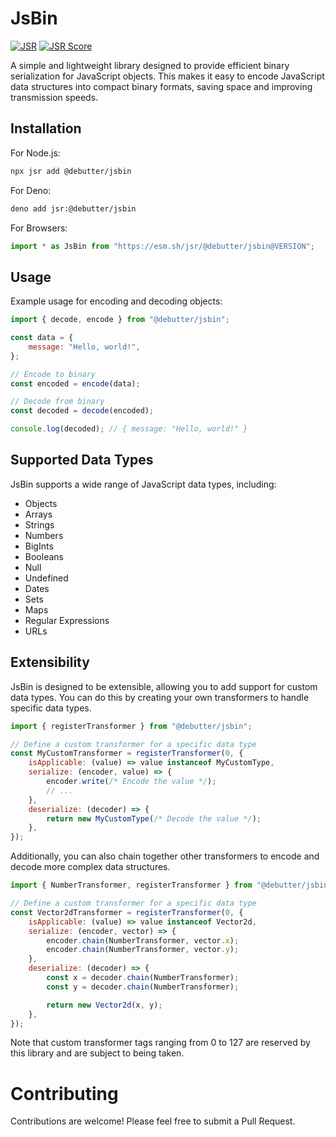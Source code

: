 # JsBin

[![JSR](https://jsr.io/badges/@debutter/jsbin)](https://jsr.io/@debutter/jsbin)
[![JSR Score](https://jsr.io/badges/@debutter/jsbin/score)](https://jsr.io/@debutter/jsbin)

A simple and lightweight library designed to provide efficient binary
serialization for JavaScript objects. This makes it easy to encode JavaScript
data structures into compact binary formats, saving space and improving
transmission speeds.

## Installation

For Node.js:

```bash
npx jsr add @debutter/jsbin
```

For Deno:

```bash
deno add jsr:@debutter/jsbin
```

For Browsers:

```javascript
import * as JsBin from "https://esm.sh/jsr/@debutter/jsbin@VERSION";
```

## Usage

Example usage for encoding and decoding objects:

```javascript
import { decode, encode } from "@debutter/jsbin";

const data = {
    message: "Hello, world!",
};

// Encode to binary
const encoded = encode(data);

// Decode from binary
const decoded = decode(encoded);

console.log(decoded); // { message: "Hello, world!" }
```

## Supported Data Types

JsBin supports a wide range of JavaScript data types, including:

- Objects
- Arrays
- Strings
- Numbers
- BigInts
- Booleans
- Null
- Undefined
- Dates
- Sets
- Maps
- Regular Expressions
- URLs

## Extensibility

JsBin is designed to be extensible, allowing you to add support for custom data
types. You can do this by creating your own transformers to handle specific data
types.

```javascript
import { registerTransformer } from "@debutter/jsbin";

// Define a custom transformer for a specific data type
const MyCustomTransformer = registerTransformer(0, {
    isApplicable: (value) => value instanceof MyCustomType,
    serialize: (encoder, value) => {
        encoder.write(/* Encode the value */);
        // ...
    },
    deserialize: (decoder) => {
        return new MyCustomType(/* Decode the value */);
    },
});
```

Additionally, you can also chain together other transformers to encode and
decode more complex data structures.

```javascript
import { NumberTransformer, registerTransformer } from "@debutter/jsbin";

// Define a custom transformer for a specific data type
const Vector2dTransformer = registerTransformer(0, {
    isApplicable: (value) => value instanceof Vector2d,
    serialize: (encoder, vector) => {
        encoder.chain(NumberTransformer, vector.x);
        encoder.chain(NumberTransformer, vector.y);
    },
    deserialize: (decoder) => {
        const x = decoder.chain(NumberTransformer);
        const y = decoder.chain(NumberTransformer);

        return new Vector2d(x, y);
    },
});
```

Note that custom transformer tags ranging from 0 to 127 are reserved by this
library and are subject to being taken.

# Contributing

Contributions are welcome! Please feel free to submit a Pull Request.
